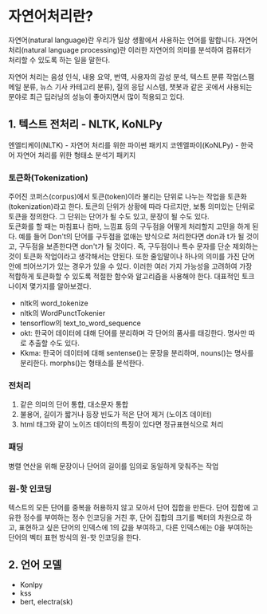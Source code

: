 # 자연어처리란?
자연어(natural language)란 우리가 일상 생활에서 사용하는 언어를 말합니다. 자연어 처리(natural language processing)란 이러한 자연어의 의미를 분석하여 컴퓨터가 처리할 수 있도록 하는 일을 말한다.

자연어 처리는 음성 인식, 내용 요약, 번역, 사용자의 감성 분석, 텍스트 분류 작업(스팸 메일 분류, 뉴스 기사 카테고리 분류), 질의 응답 시스템, 챗봇과 같은 곳에서 사용되는 분야로 최근 딥러닝의 성능이 좋아지면서 많이 적용되고 있다.

## 1. 텍스트 전처리 - NLTK, KoNLPy
엔엘티케이(NLTK) - 자연어 처리를 위한 파이썬 패키지
코엔엘파이(KoNLPy) - 한국어 자연어 처리를 위한 형태소 분석기 패키지
### 토큰화(Tokenization)
주어진 코퍼스(corpus)에서 토큰(token)이라 불리는 단위로 나누는 작업을 토큰화(tokenization)라고 한다. 토큰의 단위가 상황에 따라 다르지만, 보통 의미있는 단위로 토큰을 정의한다. 그 단위는 단어가 될 수도 있고, 문장이 될 수도 있다.   
토큰화를 할 때는 마침표나 컴마, 느낌표 등의 구두점을 어떻게 처리할지 고민을 하게 된다. 예를 들어 Don't의 단어를 구두점을 없애는 방식으로 처리한다면 don과 t가 될 것이고, 구두점을 보존한다면 don't가 될 것이다. 즉, 구두점이나 특수 문자를 단순 제외하는 것이 토큰화 작업이라고 생각해서는 안된다. 또한 줄임말이나 하나의 의미를 가진 단어 안에 띄어쓰기가 있는 경우가 있을 수 있다. 이러한 여러 가지 가능성을 고려하여 가장 적합하게 토큰화할 수 있도록 적절한 함수와 알고리즘을 사용해야 한다. 대표적인 토크나이저 몇가지를 알아보겠다. 

- nltk의 word_tokenize
- nltk의 WordPunctTokenier
- tensorflow의 text_to_word_sequence
- okt: 한국어 데이터에 대해 단어를 분리하며 각 단어의 품사를 태깅한다. 명사만 따로 추출할 수도 있다. 
- Kkma: 한국어 데이터에 대해 sentense()는 문장을 분리하며, nouns()는 명사를 분리한다. morphs()는 형태소를 분석한다. 

### 전처리 
1. 같은 의미의 단어 통합, 대소문자 통합
2. 불용어, 길이가 짧거나 등장 빈도가 적은 단어 제거 (노이즈 데이터)
3. html 태그와 같이 노이즈 데이터의 특징이 있다면 정규표현식으로 처리
### 패딩
병렬 연산을 위해 문장이나 단어의 길이를 임의로 동일하게 맞춰주는 작업
### 원-핫 인코딩
텍스트의 모든 단어를 중복을 허용하지 않고 모아서 단어 집합을 만든다. 단어 집합에 고유한 정수를 부여하는 정수 인코딩을 거친 후, 단어 집합의 크기를 벡터의 차원으로 하고, 표현하고 싶은 단어의 인덱스에 1의 값을 부여하고, 다른 인덱스에는 0을 부여하는 단어의 벡터 표현 방식의 원-핫 인코딩을 한다. 

## 2. 언어 모델
- Konlpy
- kss
- bert, electra(sk)